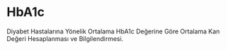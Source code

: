 # HbA1c
Diyabet Hastalarına Yönelik Ortalama HbA1c Değerine Göre Ortalama Kan Değeri Hesaplanması ve Bilgilendirmesi.
